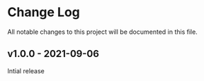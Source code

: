 
# Change Log
All notable changes to this project will be documented in this file.
 

## v1.0.0 - 2021-09-06
 
  Intial release


